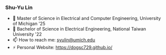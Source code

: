 ### Shu-Yu Lin
- 🌱 Master of Science in Electrical and Computer Engineering, University of Michigan '25
- 🌱 Bachelor of Science in Electrical Engineering, National Taiwan University '22
- 📫 How to reach me: syulin@umich.edu
- ⚡ Personal Website: https://dogsc729.github.io/
<!--
**dogsc729/dogsc729** is a ✨ _special_ ✨ repository because its `README.md` (this file) appears on your GitHub profile.

Here are some ideas to get you started:

- 🔭 I’m currently working on ...
- 🌱 I’m currently learning ...
- 👯 I’m looking to collaborate on ...
- 🤔 I’m looking for help with ...
- 💬 Ask me about ...
- 📫 How to reach me: ...
- 😄 Pronouns: ...
- ⚡ Fun fact: ...
-->
